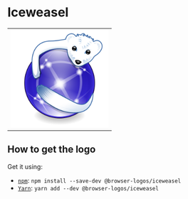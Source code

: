 Iceweasel
=========

<!-- markdownlint-disable line-length no-inline-html -->
<table>
    <tr height=230>
        <td>
            <a href="https://github.com/alrra/browser-logos/tree/a47e61ccd95e001f47693afcfd1c66e089983d1c/src/archive/iceweasel">
                <img width=220 src="https://raw.githubusercontent.com/alrra/browser-logos/a47e61ccd95e001f47693afcfd1c66e089983d1c/src/archive/iceweasel/iceweasel.svg?sanitize=true" alt="Iceweasel browser logo">
            </a>
        </td>
    </tr>
</table>
<!-- markdownlint-enable line-length no-inline-html -->

How to get the logo
-------------------

Get it using:

* [`npm`][npm]: `npm install --save-dev @browser-logos/iceweasel`
* [`Yarn`][yarn]: `yarn add --dev @browser-logos/iceweasel`

<!-- Link labels: -->

[npm]: https://www.npmjs.com/
[yarn]: https://yarnpkg.com/
